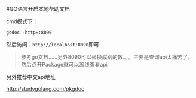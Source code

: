 #GO语言开启本地帮助文档

cmd模式下：

```
godoc -http=:8090
```

然后访问：`http://localhost:8090`即可

> 参考go文档……另外8090可以替换成别的数。。。主要是查询api太痛苦了。然后点开Package就可以离线查看api

另外推荐中文api地址

http://studygolang.com/pkgdoc